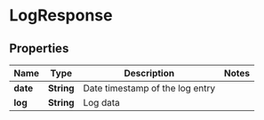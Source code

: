 

# LogResponse


## Properties

| Name | Type | Description | Notes |
|------------ | ------------- | ------------- | -------------|
|**date** | **String** | Date timestamp of the log entry |  |
|**log** | **String** | Log data |  |



